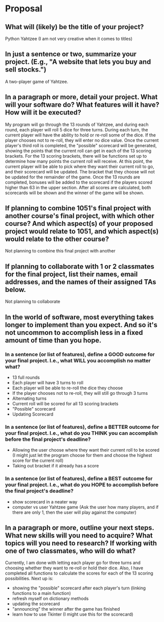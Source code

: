 # Proposal

## What will (likely) be the title of your project?

Python Yahtzee (I am not very creative when it comes to titles)

## In just a sentence or two, summarize your project. (E.g., "A website that lets you buy and sell stocks.")
A two-player game of Yahtzee.

## In a paragraph or more, detail your project. What will your software do? What features will it have? How will it be executed?

My program will go through the 13 rounds of Yahtzee, and during each round, each player will roll 5 dice for three turns. During each turn, the current player will have the ability to hold or re-roll some of the dice. If the player chooses not to re-roll, they will enter no dice value. Once the current player's third roll is completed, the "possible" scorecard will be generated, showing the points that the current roll can get in each of the 13 scoring brackets. For the 13 scoring brackets, there will be functions set up to determine how many points the current roll will receive. At this point, the current player will be able to pick where they want their current roll to go, and their scorecard will be updated. The bracket that they choose will not be updated for the remainder of the game. Once the 13 rounds are completed, bonuses will be added to the scorecard if the players scored higher than 63 in the upper section. After all scores are calculated, both scorecards will be shown and the winner of the game will be shown. 

## If planning to combine 1051's final project with another course's final project, with which other course? And which aspect(s) of your proposed project would relate to 1051, and which aspect(s) would relate to the other course?

Not planning to combine this final project with another

## If planning to collaborate with 1 or 2 classmates for the final project, list their names, email addresses, and the names of their assigned TAs below.

Not planning to collaborate 

## In the world of software, most everything takes longer to implement than you expect. And so it's not uncommon to accomplish less in a fixed amount of time than you hope.

### In a sentence (or list of features), define a GOOD outcome for your final project. I.e., what WILL you accomplish no matter what?

- 13 full rounds 
- Each player will have 3 turns to roll
- Each player will be able to re-roll the dice they choose
- If the player chooses not to re-roll, they will still go through 3 turns 
- Alternating turns 
- Current roll will be scored for all 13 scoring brackets
- "Possible" scorecard
- Updating Scorecard

### In a sentence (or list of features), define a BETTER outcome for your final project. I.e., what do you THINK you can accomplish before the final project's deadline?

- Allowing the user choose where they want their current roll to be scored (I might just let the program choose for them and choose the highest score for the current roll)
- Taking out bracket if it already has a score 

### In a sentence (or list of features), define a BEST outcome for your final project. I.e., what do you HOPE to accomplish before the final project's deadline?

- show scorecard in a neater way 
- computer vs user Yahtzee game (Ask the user how many players, and if there are only 1, then the user will play against the computer)

## In a paragraph or more, outline your next steps. What new skills will you need to acquire? What topics will you need to research? If working with one of two classmates, who will do what?
Currently, I am done with letting each player go for three turns and choosing whether they want to re-roll or hold their dice. Also, I have completed all functions to calculate the scores for each of the 13 scoring possibilities. Next up is:
- showing the "possible" scorecard after each player's turn (linking functions to a main function)
- refresh myself on dictionary methods
- updating the scorecard 
- "announcing" the winner after the game has finished 
-  learn how to use Tkinter (I might use this for the scorecard)
